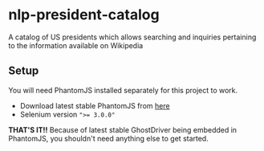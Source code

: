 # nlp-president-catalog
A catalog of US presidents which allows searching and inquiries pertaining to the information available on Wikipedia

## Setup
You will need PhantomJS installed separately for this project to work.
* Download latest stable PhantomJS from [here](http://phantomjs.org/download.html)
* Selenium version `">= 3.0.0"`

**THAT'S IT!!** Because of latest stable GhostDriver being embedded in PhantomJS,
you shouldn't need anything else to get started.
